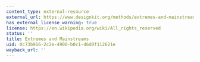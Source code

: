 ```yaml
---
content_type: external-resource
external_url: https://www.designkit.org/methods/extremes-and-mainstreams.html
has_external_license_warning: true
license: https://en.wikipedia.org/wiki/All_rights_reserved
status: ''
title: Extremes and Mainstreams
uid: 0c73b916-2c2e-4900-b0c1-d6d0f112621e
wayback_url: ''
---
```

